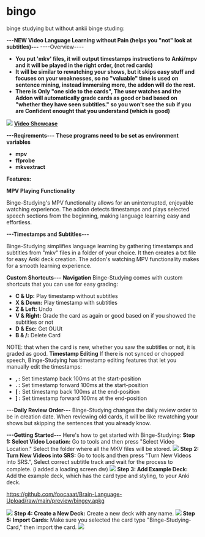 # bingo
binge studying but without ankii
binge studing:

<strong>---NEW Video Language Learning without Pain (helps you "not" look at subtitles)---</strong>
----Overview----

<strong>
<ul>
<li>You put 'mkv' files, it will output timestamps instructions to Anki/mpv and it will be played in the right order, (not red cards)</li>

<li>It will be similar to rewatching your shows, but it skips easy stuff and focuses on your weaknesses, so no "valuable" time is used on sentence mining, instead immersing more, the addon will do the rest.</li>

<li>There is Only "one side to the cards", The user watches and the Addon will automatically grade cards as good or bad based on "whether they have seen subtitles." so you won't see the sub if you are Confident enought that you understand (which is good)</li>
</ul></strong>

<img src="https://i.imgur.com/kp1EA4r.png">
<strong><a href="https://imgur.com/UnuNQhf" rel="nofollow">Video Showcase</a></strong>


<strong>---Reqirements---</strong>
<strong>These programs need to be set as environment variables</strong>
<ul>
  <li><strong>mpv</strong></li>
  <li><strong>ffprobe</strong></li>
  <li><strong>mkvextract</strong></li>
  </ul>
<strong>Features:</strong>

<strong>MPV Playing Functionality</strong>

Binge-Studying's MPV functionality allows for an uninterrupted, enjoyable watching experience. The addon detects timestamps and plays selected speech sections from the beginning, making language learning easy and effortless.

<strong>---Timestamps and Subtitles---</strong>

Binge-Studying simplifies language learning by gathering timestamps and subtitles from "mkv" files in a folder of your choice. It then creates a txt file for easy Anki deck creation. The addon's watching MPV functionality makes for a smooth learning experience.

<strong>Custom Shortcuts---</strong>
<strong>Navigation</strong>
Binge-Studying comes with custom shortcuts that you can use for easy grading:
<ul>
  <li><strong>C &amp; Up:</strong> Play timestamp without subtitles</li>
  <li><strong>X &amp; Down:</strong> Play timestamp with subtitles</li>
  <li><strong>Z &amp; Left:</strong> Undo</li>
  <li><strong>V &amp; Right:</strong> Grade the card as again or good based on if you showed the subtitles or not</li>
  <li><strong>D &amp; Esc:</strong> Get OUUt</li>
  <li><strong>B &amp; /:</strong> Delete Card</li>
</ul>
NOTE: that when the card is new, whether you saw the subtitles or not, it is graded as good.
<strong>Timestamp Editing</strong>
If there is not synced or chopped speech, Binge-Studying has timestamp editing features that let you manually edit the timestamps:
<ul>
  <li><strong>, :</strong> Set timestamp back 100ms at the start-position</li>
  <li><strong>. :</strong> Set timestamp forward 100ms at the start-position</li>
  <li><strong>[ :</strong> Set timestamp back 100ms at the end-position</li>
  <li><strong>] :</strong> Set timestamp forward 100ms at the end-position</li>
</ul>
<strong>---Daily Review Order---</strong>
Binge-Studying changes the daily review order to be in creation date. When reviewing old cards, it will be like rewatching your shows but skipping the sentences that you already know.

<strong>---Getting Started---</strong>
Here's how to get started with Binge-Studying:
<strong>Step 1: Select Video Location:</strong>
Go to tools and then press "Select Video Location." Select the folder where all the MKV files will be stored.
<img src="https://imgur.com/zFskOmu.gif">
<strong>Step 2: Turn New Videos into SRS:</strong>
Go to tools and then press "Turn New Videos into SRS.", Select correct subtitle track and wait for the process to complete. (i added a loading screen dw)
<img src="https://imgur.com/4znUPN9.gif">
<strong>Step 3: Add Example Deck:</strong>
Add the example deck, which has the card type and styling, to your Anki deck.

<a href="https://github.com/foocaaat/Brain-Language-Upload/raw/main/preview/bingey.apkg" rel="nofollow">https://github.com/foocaaat/Brain-Language-Upload/raw/main/preview/bingey.apkg</a>

<img src="https://imgur.com/hVGVTkt.gif">
<strong>Step 4: Create a New Deck:</strong>
Create a new deck with any name.
<img src="https://imgur.com/px2UuIy.gif">
<strong>Step 5: Import Cards:</strong>
Make sure you selected the card type "Binge-Studying-Card," then import the card.
<img src="https://imgur.com/Yv821de.gif">

